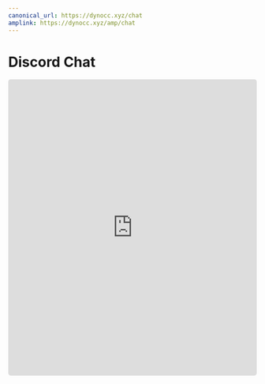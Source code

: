 ```yaml
---
canonical_url: https://dynocc.xyz/chat
amplink: https://dynocc.xyz/amp/chat
---
```


# Discord Chat

<iframe style="border-radius: 5px;" width="100%" height="600" frameborder="0" src="https://disweb.dashflo.net/channels/333058206198661132/333061196490211339/"></iframe>

<!-- Unless you are already in the server, we recommend using the Guest signin option, instead of signing in to your Discord account. If you sign in to Discord and haven't joined the server yet, you will need to open the Discord website or program, and go through the verification process.

### [Open in Discord](https://discord.gg/D3K3Fqz) -->
